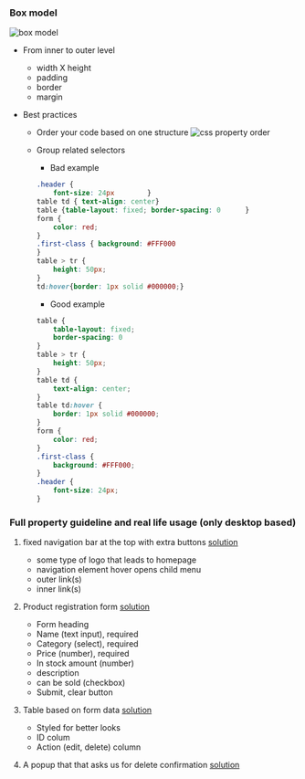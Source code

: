 ### Box model

![box model](https://s3.amazonaws.com/viking_education/web_development/web_app_eng/css_box_model_chrome.png)

* From inner to outer level
    * width X height
    * padding
    * border
    * margin

* Best practices
    * Order your code based on one structure
    ![css property order](img/W02L02-css_propery_order.png)

    * Group related selectors
        * Bad example
        ```CSS
        .header {
            font-size: 24px        }
        table td { text-align: center}
        table {table-layout: fixed; border-spacing: 0      }
        form {
            color: red;
        }
        .first-class { background: #FFF000
        }
        table > tr {
            height: 50px;
        }
        td:hover{border: 1px solid #000000;}
        ```

        * Good example

        ```CSS
        table {
            table-layout: fixed;
            border-spacing: 0
        }
        table > tr {
            height: 50px;
        }
        table td {
            text-align: center;
        }
        table td:hover {
            border: 1px solid #000000;
        }
        form {
            color: red;
        }
        .first-class { 
            background: #FFF000;
        }
        .header {
            font-size: 24px;    
        }
        ```
### Full property guideline and real life usage (only desktop based)

1. fixed navigation bar at the top with extra buttons [solution](local-env-setup/src/W02L02/solution-1.html)
    * some type of logo that leads to homepage
    * navigation element hover opens child menu
    * outer link(s)
    * inner link(s)

2. Product registration form [solution](local-env-setup/src/W02L02/solution-2.html)
    * Form heading
    * Name (text input), required
    * Category (select), required
    * Price (number), required
    * In stock amount (number)
    * description
    * can be sold (checkbox)
    * Submit, clear button

3. Table based on form data [solution](local-env-setup/src/W02L02/solution-3.html)
    * Styled for better looks
    * ID colum
    * Action (edit, delete) column

4. A popup that that asks us for delete confirmation [solution](local-env-setup/src/W02L02/solution-4.html)
